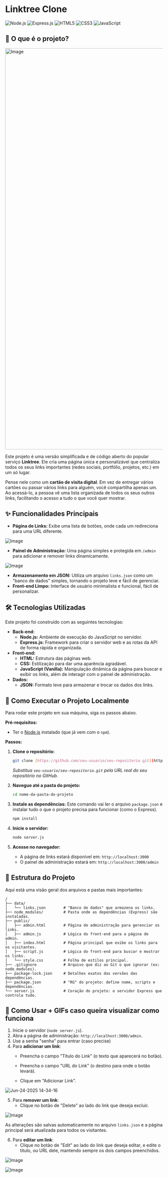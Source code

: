 # Linktree Clone

![Node.js](https://img.shields.io/badge/Node.js-43853D?style=for-the-badge&logo=node.js&logoColor=white)
![Express.js](https://img.shields.io/badge/Express.js-000000?style=for-the-badge&logo=express&logoColor=white)
![HTML5](https://img.shields.io/badge/HTML5-E34F26?style=for-the-badge&logo=html5&logoColor=white)
![CSS3](https://img.shields.io/badge/CSS3-1572B6?style=for-the-badge&logo=css3&logoColor=white)
![JavaScript](https://img.shields.io/badge/JavaScript-F7DF1E?style=for-the-badge&logo=javascript&logoColor=black)

## 🎯 O que é o projeto?

<img width="1282" alt="Image" src="https://github.com/user-attachments/assets/2ef61af5-9173-4ef6-abc4-406c8241bca4" />


Este projeto é uma versão simplificada e de código aberto do popular serviço **Linktree**. Ele cria uma página única e personalizável que centraliza todos os seus links importantes (redes sociais, portfólio, projetos, etc.) em um só lugar.

Pense nele como um **cartão de visita digital**. Em vez de entregar vários cartões ou passar vários links para alguém, você compartilha apenas um. Ao acessá-lo, a pessoa vê uma lista organizada de todos os seus outros links, facilitando o acesso a tudo o que você quer mostrar.

## ✨ Funcionalidades Principais

* **Página de Links:** Exibe uma lista de botões, onde cada um redireciona para uma URL diferente.

![Image](https://github.com/user-attachments/assets/1f01d9f0-2c16-4d28-b349-d25b12c89d67)

* **Painel de Administração:** Uma página simples e protegida em `/admin` para adicionar e remover links dinamicamente.

![Image](https://github.com/user-attachments/assets/31b23763-6d81-4a0d-8f68-f0a45b98c832)

* **Armazenamento em JSON:** Utiliza um arquivo `links.json` como um "banco de dados" simples, tornando o projeto leve e fácil de gerenciar.
* **Front-end Limpo:** Interface de usuário minimalista e funcional, fácil de personalizar.

## 🛠️ Tecnologias Utilizadas

Este projeto foi construído com as seguintes tecnologias:

* **Back-end:**
    * **Node.js:** Ambiente de execução do JavaScript no servidor.
    * **Express.js:** Framework para criar o servidor web e as rotas da API de forma rápida e organizada.
* **Front-end:**
    * **HTML:** Estrutura das páginas web.
    * **CSS:** Estilização para dar uma aparência agradável.
    * **JavaScript (Vanilla):** Manipulação dinâmica da página para buscar e exibir os links, além de interagir com o painel de administração.
* **Dados:**
    * **JSON:** Formato leve para armazenar e trocar os dados dos links.

## 🚀 Como Executar o Projeto Localmente

Para rodar este projeto em sua máquina, siga os passos abaixo.

**Pré-requisitos:**
* Ter o [Node.js](https://nodejs.org/en/) instalado (que já vem com o `npm`).

**Passos:**

1.  **Clone o repositório:**
    ```bash
    git clone [https://github.com/seu-usuario/seu-repositorio.git](https://github.com/seu-usuario/seu-repositorio.git)
    ```
    *Substitua `seu-usuario/seu-repositorio.git` pela URL real do seu repositório no GitHub.*

2.  **Navegue até a pasta do projeto:**
    ```bash
    cd nome-da-pasta-do-projeto
    ```

3.  **Instale as dependências:**
    Este comando vai ler o arquivo `package.json` e instalar tudo o que o projeto precisa para funcionar (como o Express).
    ```bash
    npm install
    ```

4.  **Inicie o servidor:**
    ```bash
    node server.js
    ```

5.  **Acesse no navegador:**
    * A página de links estará disponível em: `http://localhost:3000`
    * O painel de administração estará em: `http://localhost:3000/admin`

## 📂 Estrutura do Projeto

Aqui está uma visão geral dos arquivos e pastas mais importantes:

```text
/
├── data/
│   └── links.json        # "Banco de dados" que armazena os links.
├── node_modules/         # Pasta onde as dependências (Express) são instaladas.
├── public/
│   ├── admin.html        # Página de administração para gerenciar os links.
│   ├── admin.js          # Lógica do front-end para a página de admin.
│   ├── index.html        # Página principal que exibe os links para os visitantes.
│   ├── script.js         # Lógica do front-end para buscar e mostrar os links.
│   └── style.css         # Folha de estilos principal.
├── .gitignore            # Arquivo que diz ao Git o que ignorar (ex: node_modules).
├── package-lock.json     # Detalhes exatos das versões das dependências.
├── package.json          # "RG" do projeto: define nome, scripts e dependências.
└── server.js             # Coração do projeto: o servidor Express que controla tudo.
```

## 📝 Como Usar + GIFs caso queira visualizar como funciona

1.  Inicie o servidor (`node server.js`).
2.  Abra a página de administração: `http://localhost:3000/admin`.
3.  Use a senha "senha" para entrar (caso precise)
4.  Para **adicionar um link**:
    * Preencha o campo "Título do Link" (o texto que aparecerá no botão).
    * Preencha o campo "URL do Link" (o destino para onde o botão levará).

    * Clique em "Adicionar Link".

![Jun-24-2025 14-34-16](https://github.com/user-attachments/assets/22ea7f47-5716-4ecf-bede-052fa9186553)

5.  Para **remover um link**:
    * Clique no botão de "Delete" ao lado do link que deseja excluir.

![Image](https://github.com/user-attachments/assets/6baab1a2-a4c9-480b-b0e6-12fce6adaf1f)

As alterações são salvas automaticamente no arquivo `links.json` e a página principal será atualizada para todos os visitantes.

6.  Para **editar um link**:
    * Clique no botão de "Edit" ao lado do link que deseja editar, e edite o titulo, ou URL dele, mantendo sempre os dois campos preenchidos.

![Image](https://github.com/user-attachments/assets/052234cd-f0fd-43cc-9fa6-9b71c220f5d3)

![Image](https://github.com/user-attachments/assets/89d68ca9-216c-40ad-8007-078e650d8e64)

